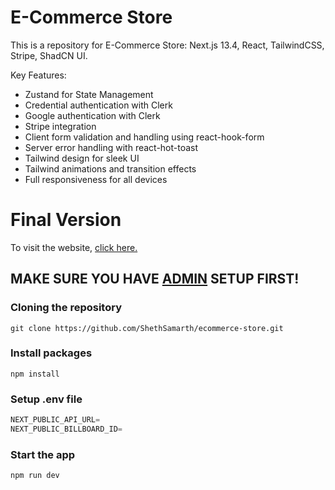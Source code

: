 # E-Commerce Store

This is a repository for E-Commerce Store: Next.js 13.4, React, TailwindCSS, Stripe, ShadCN UI.

Key Features:

- Zustand for State Management
- Credential authentication with Clerk
- Google authentication with Clerk
- Stripe integration
- Client form validation and handling using react-hook-form
- Server error handling with react-hot-toast
- Tailwind design for sleek UI
- Tailwind animations and transition effects
- Full responsiveness for all devices

# Final Version

To visit the website, [click here.](https://ecommerce-store-ss.vercel.app)

## MAKE SURE YOU HAVE [ADMIN](https://github.com/ShethSamarth/admin-dashboard) SETUP FIRST!

### Cloning the repository

```shell
git clone https://github.com/ShethSamarth/ecommerce-store.git
```

### Install packages

```shell
npm install
```

### Setup .env file

```js
NEXT_PUBLIC_API_URL=
NEXT_PUBLIC_BILLBOARD_ID=
```

### Start the app

```shell
npm run dev
```
